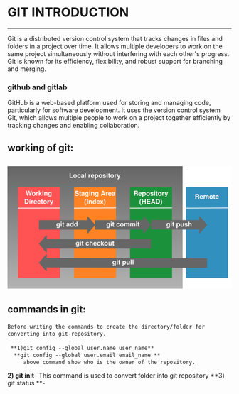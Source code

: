   # GIT INTRODUCTION
-----------------------------------------------------------------------------------------------
 Git is a distributed version control system that tracks changes in files and folders in a project over time. It allows multiple 
 developers to work on the same project simultaneously without interfering with each other's progress. Git is known for its efficiency, 
 flexibility, and robust support for branching and merging. 

 ### github and gitlab
  GitHub is a web-based platform used for storing and managing code, particularly for software development. It uses the version control      system Git, which allows multiple people to work on a project together efficiently by tracking changes and enabling collaboration. 

  ## working of git:
  ![ working_of_git](featured.png)
--------------------------------------------------------------------------------------------------------------------------------------
  ## commands in git:
    Before writing the commands to create the directory/folder for converting into git-repository.
    
     **1)git config --global user.name user_name**
      **git config --global user.email email_name **
         above command show who is the owner of the repository.

   **2) git init**- This command is used to convert folder into git repository
   **3) git status **-
   
    
